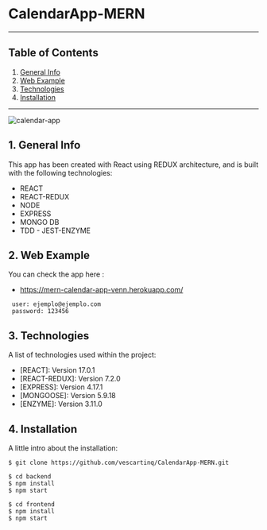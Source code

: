 # CalendarApp-MERN

---

## Table of Contents

1. [General Info](#general-info)
2. [Web Example](#web-example)
3. [Technologies](#technologies)
4. [Installation](#installation)

---

![calendar-app](https://user-images.githubusercontent.com/65297719/114702731-ba01dd80-9d24-11eb-9851-63c3b83f8db4.jpg)

## 1. General Info

This app has been created with React using REDUX architecture, and is built with
the following technologies:

- REACT
- REACT-REDUX
- NODE
- EXPRESS
- MONGO DB
- TDD - JEST-ENZYME

## 2. Web Example

You can check the app here :

- https://mern-calendar-app-venn.herokuapp.com/

```
 user: ejemplo@ejemplo.com
 password: 123456
```

## 3. Technologies

A list of technologies used within the project:

- [REACT]: Version 17.0.1
- [REACT-REDUX]: Version 7.2.0
- [EXPRESS]: Version 4.17.1
- [MONGOOSE]: Version 5.9.18
- [ENZYME]: Version 3.11.0

## 4. Installation

A little intro about the installation:

```
$ git clone https://github.com/vescartinq/CalendarApp-MERN.git

$ cd backend
$ npm install
$ npm start

$ cd frontend
$ npm install
$ npm start
```

